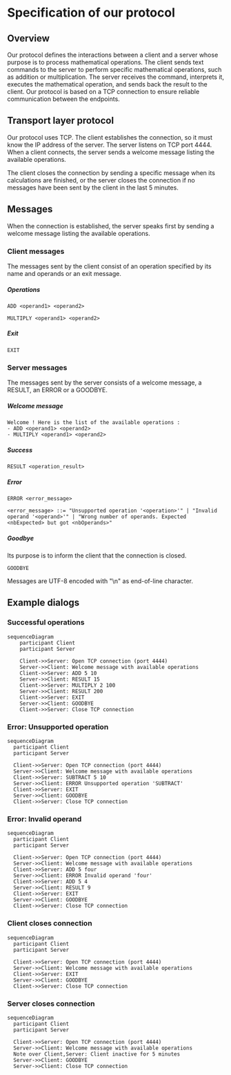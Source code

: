 # Specification of our protocol

## Overview

Our protocol defines the interactions between a client and a server whose purpose is to process mathematical operations. The client sends text commands to the server to perform specific mathematical operations, such as addition or multiplication. The server receives the command, interprets it, executes the mathematical operation, and sends back the result to the client. Our protocol is based on a TCP connection to ensure reliable communication between the endpoints.

## Transport layer protocol

Our protocol uses TCP. The client establishes the connection, so it must know the IP address of the server. The server listens on TCP port 4444. When a client connects, the server sends a welcome message listing the available operations.

The client closes the connection by sending a specific message when its calculations are finished, or the server closes the connection if no messages have been sent by the client in the last 5 minutes.

## Messages

When the connection is established, the server speaks first by sending a welcome message listing the available operations.

### Client messages

The messages sent by the client consist of an operation specified by its name and operands or an exit message. 

##### Operations

```
ADD <operand1> <operand2>
```

```
MULTIPLY <operand1> <operand2>
```

##### Exit

```
EXIT
```

### Server messages

The messages sent by the server consists of a welcome message, a RESULT, an ERROR or a GOODBYE.

##### Welcome message

```
Welcome ! Here is the list of the available operations :
- ADD <operand1> <operand2>
- MULTIPLY <operand1> <operand2>
```

##### Success

```
RESULT <operation_result>
```

##### Error

```
ERROR <error_message>
```

```
<error_message> ::= "Unsupported operation '<operation>'" | "Invalid operand '<operand>'" | "Wrong number of operands. Expected <nbExpected> but got <nbOperands>"
```

##### Goodbye

Its purpose is to inform the client that the connection is closed.

```
GOODBYE
```

Messages are UTF-8 encoded with "\n" as end-of-line character.

## Example dialogs

### Successful operations

```mermaid
sequenceDiagram
    participant Client
    participant Server

    Client->>Server: Open TCP connection (port 4444)
    Server->>Client: Welcome message with available operations
    Client->>Server: ADD 5 10
    Server->>Client: RESULT 15
    Client->>Server: MULTIPLY 2 100
    Server->>Client: RESULT 200
    Client->>Server: EXIT
    Server->>Client: GOODBYE
    Client->>Server: Close TCP connection
```

### Error: Unsupported operation

```mermaid
sequenceDiagram
  participant Client
  participant Server

  Client->>Server: Open TCP connection (port 4444)
  Server->>Client: Welcome message with available operations
  Client->>Server: SUBTRACT 5 10
  Server->>Client: ERROR Unsupported operation 'SUBTRACT'
  Client->>Server: EXIT
  Server->>Client: GOODBYE
  Client->>Server: Close TCP connection
```

### Error: Invalid operand

```mermaid
sequenceDiagram
  participant Client
  participant Server

  Client->>Server: Open TCP connection (port 4444)
  Server->>Client: Welcome message with available operations
  Client->>Server: ADD 5 four
  Server->>Client: ERROR Invalid operand 'four'
  Client->>Server: ADD 5 4
  Server->>Client: RESULT 9
  Client->>Server: EXIT
  Server->>Client: GOODBYE
  Client->>Server: Close TCP connection
```

### Client closes connection

```mermaid
sequenceDiagram
  participant Client
  participant Server

  Client->>Server: Open TCP connection (port 4444)
  Server->>Client: Welcome message with available operations
  Client->>Server: EXIT
  Server->>Client: GOODBYE
  Client->>Server: Close TCP connection
```

### Server closes connection

```mermaid
sequenceDiagram
  participant Client
  participant Server

  Client->>Server: Open TCP connection (port 4444)
  Server->>Client: Welcome message with available operations
  Note over Client,Server: Client inactive for 5 minutes
  Server->>Client: GOODBYE
  Server->>Client: Close TCP connection
```
